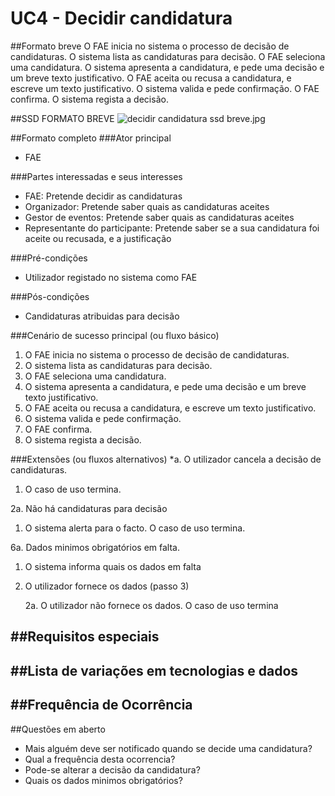 # UC4 - Decidir candidatura

##Formato breve
O FAE inicia no sistema o processo de decisão de candidaturas.
O sistema lista as candidaturas para decisão.
O FAE seleciona uma candidatura.
O sistema apresenta a candidatura, e pede uma decisão e um breve texto justificativo.
O FAE aceita ou recusa a candidatura, e escreve um texto justificativo.
O sistema valida e pede confirmação.
O FAE confirma.
O sistema regista a decisão.

##SSD FORMATO BREVE
![decidir candidatura ssd breve.jpg](https://bitbucket.org/repo/goXzaB/images/2247477593-decidir%20candidatura%20ssd%20breve.jpg)

##Formato completo
###Ator principal
* FAE
    

###Partes interessadas e seus interesses
* FAE: Pretende decidir as candidaturas
* Organizador: Pretende saber quais as candidaturas aceites
* Gestor de eventos: Pretende saber quais as candidaturas aceites
* Representante do participante: Pretende saber se a sua candidatura foi aceite ou recusada, e a justificação

###Pré-condições
* Utilizador registado no sistema como FAE

###Pós-condições
* Candidaturas atribuidas para decisão 
    

###Cenário de sucesso principal (ou fluxo básico)
1. O FAE inicia no sistema o processo de decisão de candidaturas.
2. O sistema lista as candidaturas para decisão.
3. O FAE seleciona uma candidatura.
4. O sistema apresenta a candidatura, e pede uma decisão e um breve texto justificativo.
5. O FAE aceita ou recusa a candidatura, e escreve um texto justificativo.
6. O sistema valida e pede confirmação.
7. O FAE confirma.
8. O sistema regista a decisão.
    

###Extensões (ou fluxos alternativos)
*a. O utilizador cancela a decisão de candidaturas.

1. O caso de uso termina.

2a. Não há candidaturas para decisão

1. O sistema alerta para o facto. O caso de uso termina.

6a. Dados minimos obrigatórios em falta.

1. O sistema informa quais os dados em falta

2. O utilizador fornece os dados (passo 3)

    2a. O utilizador não fornece os dados. O caso de uso termina


##Requisitos especiais
-
##Lista de variações em tecnologias e dados
-
##Frequência de Ocorrência
-
##Questões em aberto
* Mais alguém deve ser notificado quando se decide uma candidatura? 
* Qual a frequência desta ocorrencia?
* Pode-se alterar a decisão da candidatura?
* Quais os dados minimos obrigatórios?